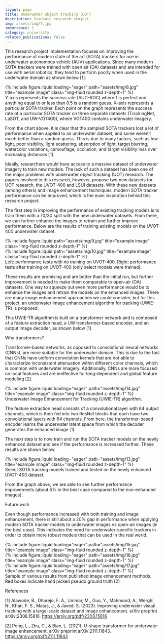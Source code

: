 ```yaml
---
layout: page
title: Underwater object tracking (UOT)
description: Graduate research project
img: assets/img/7.jpg
importance: 1
category: university
related_publications: false
---
```


This research project implementation focuses on improving the performance of modern state of the art (SOTA) trackers for use in underwater autonomous vehicle (AUV) applications. Since many modern SOTA trackers were trained with open air (OA) datasets and are intended for use with aerial robotics, they tend to perform poorly when used in the underwater domain as shown below [1].   

<div class="row justify-content-sm-center">
    <div class="col-sm-7 mt-3 mt-md-0">
        {% include figure.liquid loading="eager" path="assets/img/8.jpg" title="example image" class="img-fluid rounded z-depth-1" %}
    </div>
</div>
<div class="caption">
    Y-axis represents the success rate (AUC-ROC) where 1 is perfect and anything equal to or less than 0.5 is a random guess. X-axis represents a particular SOTA tracker. Each point on the graph represents the success rate of a particular SOTA tracker on three separate datasets (TrackingNet, LaSOT, and UW-VOT400), where VOT400 contains underwater imagery. 
</div>

From the chart above, it is clear that the sampled SOTA trackers lost a lot of performance when applied to an underwater dataset, and some weren’t much better than a random guess. This is due to many factors, such as low light, poor visibility, light scattering, absorption of light, target blurring, watercolor variations, camouflage, occlusion, and target visibility loss over increasing distances [1]. 

Ideally, researchers would have access to a massive dataset of underwater imagery to train new models. The lack of such a dataset has been one of the major problems with underwater object tracking (UOT) research. The papers involved in this research, however, propose two new datasets for UOT research, the UVOT-400 and LSUI datasets. With these new datasets (among others) and image enhancement techniques, modern SOTA tracker performance can be improved, which is the main inspiration behind this research project. 

The first step in improving the performance of existing tracking models is to train them with a 70/30 split with the new underwater datasets. From there, we can further enhance the images to retrain and further improve performance. Below are the results of training existing models on the UVOT-400 underwater dataset.

<div class="row justify-content-sm-center">
    <div class="col-sm-5 mt-3 mt-md-0">
        {% include figure.liquid path="assets/img/9.jpg" title="example image" class="img-fluid rounded z-depth-1" %}
    </div>
    <div class="col-sm-4 mt-3 mt-md-0">
        {% include figure.liquid path="assets/img/10.jpg" title="example image" class="img-fluid rounded z-depth-1" %}
    </div>
</div>
<div class="caption">
    Left: performance tests with no training on UVOT-400. Right: performance tests after training on UVOT-400 (only select models were trained). 
</div>

These results are promising and are better than the initial run, but further improvement is needed to make them comparable to open-air (OA) datasets. One way to squeeze out even more performance would be to enhance the images and retrain the models on the enhanced images. There are many image enhancement approaches we could consider, but for this project, an underwater image enhancement algorithm for tracking (UWIE-TR) is proposed. 

This UWIE-TR algorithm is built on a transformer network and is composed of a feature extraction head, a UW transformer-based encoder, and an output image decoder, as shown below [1].

Why transformers?

Transformer-based networks, as opposed to convolutional neural networks (CNNs), are more suitable for the underwater domain. This is due to the fact that CNNs have uniform convolution kernels that are not able to characterize inconsistent attenuation within different color channels, which is common with underwater imagery. Additionally, CNNs are more focused on local features and are ineffective for long-dependent and global feature modeling [2].

<div class="row justify-content-sm-center">
    <div class="col-sm-7 mt-3 mt-md-0">
        {% include figure.liquid loading="eager" path="assets/img/14.jpg" title="example image" class="img-fluid rounded z-depth-1" %}
    </div>
</div>
<div class="caption">
    Underwater Image Enhancement for Tracking (UWIE-TR) algorithm. 
</div>

The feature extraction head consists of a convolutional layer with 64 output channels, which is then fed into two ResNet blocks that each have two convolutional layers with 64 channels. From here, the transformer-based encoder learns the underwater latent space from which the decoder generates the enhanced image [1].

The next step is to now train and run the SOTA tracker models on the newly enhanced dataset and see if the performance is increased further. These results are shown below.

<div class="row justify-content-sm-center">
    <div class="col-sm-5 mt-3 mt-md-0">
        {% include figure.liquid loading="eager" path="assets/img/13.jpg" title="example image" class="img-fluid rounded z-depth-1" %}
    </div>
</div>
<div class="caption">
    Select SOTA tracking models trained and tested on the newly enhanced UVOT-400 dataset.
</div>

From the graph above, we are able to see further performance improvements (about 5% in the best case compared to the non-enhanced images). 

Future work

Even though performance increased with both training and image enhancement, there is still about a 20% gap in performance when applying modern SOTA tracker models to underwater images vs open-air images (in the best case). This indicates the need for underwater-specific trackers in order to obtain more robust models that can be used in the real world.

<div class="row">
    <div class="col-sm mt-3 mt-md-0">
        {% include figure.liquid loading="eager" path="assets/img/15.jpg" title="example image" class="img-fluid rounded z-depth-1" %}
    </div>
    <div class="col-sm mt-3 mt-md-0">
        {% include figure.liquid loading="eager" path="assets/img/16.jpg" title="example image" class="img-fluid rounded z-depth-1" %}
    </div>
    <div class="col-sm mt-3 mt-md-0">
        {% include figure.liquid loading="eager" path="assets/img/17.jpg" title="example image" class="img-fluid rounded z-depth-1" %}
    </div>
</div>
<div class="caption">
    Sample of various results from published image enhancement methods. Red boxes indicate hand picked pseudo ground truth [2]
</div>

References

[1] Alawode, B., Dharejo, F. A., Ummar, M., Guo, Y., Mahmood, A., Werghi, N., Khan, F. S., Matas, J., & Javed, S.        (2023). Improving underwater visual tracking with a large-scale dataset and image enhancement. arXiv preprint arXiv:2308.15816. https://arxiv.org/pdf/2308.15816

[2] Peng, L., Zhu, C., & Bian, L. (2021). U-shape transformer for underwater image enhancement. arXiv preprint arXiv:2111.11843. https://arxiv.org/pdf/2111.11843